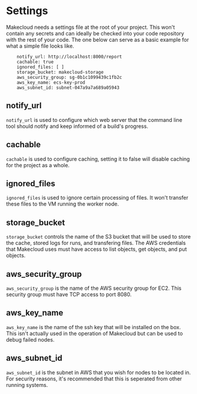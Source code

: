 # Settings

Makecloud needs a settings file at the root of your project. This won't contain any secrets and can ideally be checked into your code repository with the rest of your code. The one below can serve as a basic example for what a simple file looks like.

        notify_url: http://localhost:8000/report
        cachable: true
        ignored_files: [ ]
        storage_bucket: makecloud-storage
        aws_security_group: sg-0b1c1099439c1fb2c
        aws_key_name: ecs-key-prod
        aws_subnet_id: subnet-047a9a7a689a05943

## notify_url

`notify_url` is used to configure which web server that the command line tool should notify and keep informed of a build's progress.

## cachable

`cachable` is used to configure caching, setting it to false will disable caching for the project as a whole.

## ignored_files

`ignored_files` is used to ignore certain processing of files. It won't transfer these files to the VM running the worker node.

## storage_bucket

`storage_bucket` controls the name of the S3 bucket that will be used to store the cache, stored logs for runs, and transfering files. The AWS credentials that Makecloud uses must have access to list objects, get objects, and put objects.

## aws_security_group

`aws_security_group` is the name of the AWS security group for EC2. This security group must have TCP access to port 8080.

## aws_key_name 

`aws_key_name` is the name of the ssh key that will be installed on the box. This isn't actually used in the operation of Makecloud but can be used to debug failed nodes.

## aws_subnet_id 

`aws_subnet_id` is the subnet in AWS that you wish for nodes to be located in. For security reasons, it's recommended that this is seperated from other running systems.
